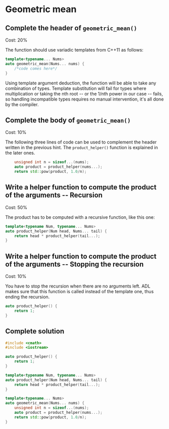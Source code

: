 Geometric mean
==============

## Complete the header of `geometric_mean()`

Cost: 20%

The function should use variadic templates from C++11 as follows:
```cpp
template<typename... Nums>
auto geometric_mean(Nums... nums) {
    /*code comes here*/
}
```

Using template argument deduction, the function will be able to take any combination of types. Template substitution will fail for types where multiplication or taking the nth root -- or the 1/nth power in our case -- fails, so handling incompatible types requires no manual intervention, it's all done by the compiler.

## Complete the body of `geometric_mean()`

Cost: 10%

The following three lines of code can be used to complement the header written in the previous hint. The `product_helper()` function is explained in the later ones.

```cpp
    unsigned int n = sizeof...(nums);
    auto product = product_helper(nums...);
    return std::pow(product, 1.0/n);
```

## Write a helper function to compute the product of the arguments -- Recursion

Cost: 50%

The product has to be computed with a recursive function, like this one:

```cpp
template<typename Num, typename... Nums>
auto product_helper(Num head, Nums... tail) {
    return head * product_helper(tail...);
}
```

## Write a helper function to compute the product of the arguments -- Stopping the recursion

Cost: 10%

You have to stop the recursion when there are no arguments left. ADL makes sure that this function is called instead of the template one, thus ending the recursion.
```cpp
auto product_helper() {
    return 1;
}
```

## Complete solution
```cpp
#include <cmath>
#include <iostream>

auto product_helper() {
    return 1;
}

template<typename Num, typename... Nums>
auto product_helper(Num head, Nums... tail) {
    return head * product_helper(tail...);
}

template<typename... Nums>
auto geometric_mean(Nums... nums) {
    unsigned int n = sizeof...(nums);
    auto product = product_helper(nums...);
    return std::pow(product, 1.0/n);
}
```